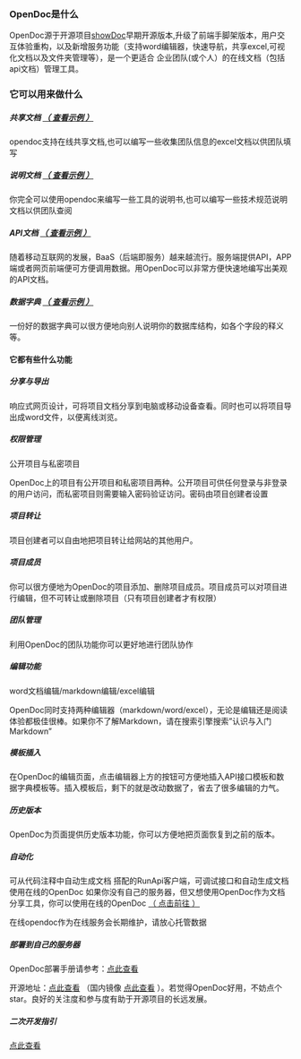 ﻿### OpenDoc是什么

OpenDoc源于开源项目[showDoc](https://www.showdoc.com.cn/ "showDoc")早期开源版本,升级了前端手脚架版本，用户交互体验重构，以及新增服务功能（支持word编辑器，快速导航，共享excel,可视化文档以及文件夹管理等），是一个更适合 企业团队(或个人）的在线文档（包括api文档）管理工具。

### 它可以用来做什么

##### 共享文档 [（ 查看示例 ）](https://www.opendoc.cc/item-show/35?page_id=3962 "（ 查看示例 ）")
opendoc支持在线共享文档,也可以编写一些收集团队信息的excel文档以供团队填写

##### 说明文档 [（ 查看示例 ）](https://www.opendoc.cc/item-show/35?page_id=3952 "（ 查看示例 ）")
你完全可以使用opendoc来编写一些工具的说明书,也可以编写一些技术规范说明文档以供团队查阅

##### API文档 [（ 查看示例 ）](https://www.opendoc.cc/item-show/35?page_id=3930 "（ 查看示例 ）")
随着移动互联网的发展，BaaS（后端即服务）越来越流行。服务端提供API，APP端或者网页前端便可方便调用数据。用OpenDoc可以非常方便快速地编写出美观的API文档。

##### 数据字典 [（ 查看示例 ）](https://www.opendoc.cc/item-show/35?page_id=3931 "（ 查看示例 ）")
一份好的数据字典可以很方便地向别人说明你的数据库结构，如各个字段的释义等。



#### 它都有些什么功能
##### 分享与导出
响应式网页设计，可将项目文档分享到电脑或移动设备查看。同时也可以将项目导出成word文件，以便离线浏览。

##### 权限管理
公开项目与私密项目

OpenDoc上的项目有公开项目和私密项目两种。公开项目可供任何登录与非登录的用户访问，而私密项目则需要输入密码验证访问。密码由项目创建者设置

##### 项目转让

项目创建者可以自由地把项目转让给网站的其他用户。

##### 项目成员

你可以很方便地为OpenDoc的项目添加、删除项目成员。项目成员可以对项目进行编辑，但不可转让或删除项目（只有项目创建者才有权限）

##### 团队管理

利用OpenDoc的团队功能你可以更好地进行团队协作

##### 编辑功能
word文档编辑/markdown编辑/excel编辑

OpenDoc同时支持两种编辑器（markdown/word/excel），无论是编辑还是阅读体验都极佳很棒。如果你不了解Markdown，请在搜索引擎搜索”认识与入门 Markdown”

##### 模板插入

在OpenDoc的编辑页面，点击编辑器上方的按钮可方便地插入API接口模板和数据字典模板等。插入模板后，剩下的就是改动数据了，省去了很多编辑的力气。

##### 历史版本

OpenDoc为页面提供历史版本功能，你可以方便地把页面恢复到之前的版本。

##### 自动化
可从代码注释中自动生成文档
搭配的RunApi客户端，可调试接口和自动生成文档
使用在线的OpenDoc
如果你没有自己的服务器，但又想使用OpenDoc作为文档分享工具，你可以使用在线的OpenDoc [（ 点击前往 ）](https://www.opendoc.cc/item/index "（ 查看示例 ）")

在线opendoc作为在线服务会长期维护，请放心托管数据

##### 部署到自己的服务器
OpenDoc部署手册请参考：[点此查看](https://www.opendoc.cc/item-show/36?page_id=3935 "点此查看")

开源地址：[点此查看](https://github.com/xiayoumo/open-doc "点此查看") （国内镜像 [点此查看](https://gitee.com/xiayoumo/open-doc "点此查看") ）。若觉得OpenDoc好用，不妨点个star。良好的关注度和参与度有助于开源项目的长远发展。

##### 二次开发指引

[点此查看](https://www.opendoc.cc/item-show/36?page_id=3942 "点此查看")

